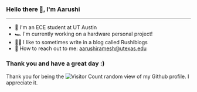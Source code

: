 ### Hello there 👋, I'm Aarushi
--------------------------------------------------------------------------------------
- 🏫 I'm an ECE student at UT Austin
- 🏎️ I'm currently working on a hardware personal project!
- ✍🏽 I like to sometimes write in a blog called Rushiblogs
- 📇 How to reach out to me: aarushiramesh@utexas.edu

### Thank you and have a great day :)

Thank you for being the 
![Visitor Count](https://profile-counter.glitch.me/aarushiramesh/count.svg) random view of my Github profile. I appreciate it.

<!--
**aarushiramesh/aarushiramesh** is a ✨ _special_ ✨ repository because its `README.md` (this file) appears on your GitHub profile.

Here are some ideas to get you started:

- 🔭 I’m currently working on ...
- 🌱 I’m currently learning ...
- 👯 I’m looking to collaborate on ...
- 🤔 I’m looking for help with ...
- 💬 Ask me about ...
- 📫 How to reach me: ...
- 😄 Pronouns: ...
- ⚡ Fun fact: ...
-->
